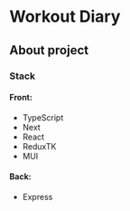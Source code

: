 
# Workout Diary

## About project 



### Stack

#### Front: 
- TypeScript
 - Next
 - React
 - ReduxTK
 - MUI
#### Back:
- Express




